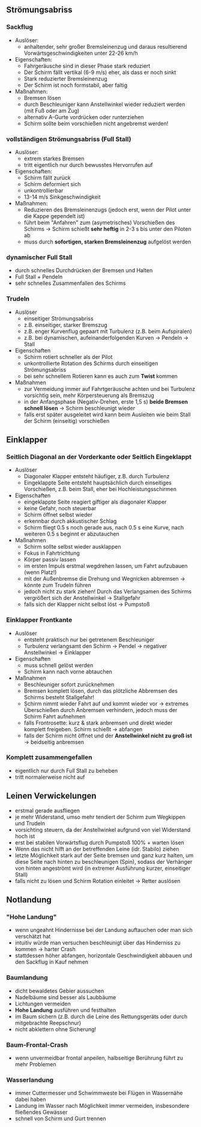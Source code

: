 ## Strömungsabriss

### **Sackflug**
- Auslöser:
	- anhaltender, sehr großer Bremsleinenzug und daraus resultierend Vorwärtsgeschwindigkeiten unter 22-26 km/h
- Eigenschaften:
	- Fahrgeräusche sind in dieser Phase stark reduziert
	- Der Schirm fällt vertikal (6-9 m/s) eher, als dass er noch sinkt
	- Stark reduzierter Bremsleinenzug
	- Der Schirm ist noch formstabil, aber faltig
- Maßnahmen:
	- Bremsen lösen
	- durch Beschleuniger kann Anstellwinkel wieder reduziert werden (mit Fuß oder am Zug)
	- alternativ A-Gurte vordrücken oder runterziehen
	- Schirm sollte beim vorschießen nicht angebremst werden!

### vollständigen Strömungsabriss (**Full Stall**)
- Auslöser:
	- extrem starkes Bremsen
	- tritt eigentlich nur durch bewusstes Hervorrufen auf
- Eigenschaften:
	- Schirm fällt zurück
	- Schirm deformiert sich
	- unkontrollierbar
	- 13-14 m/s Sinkgeschwindigkeit
- Maßnahmen:
	- Reduzieren des Bremsleinenzugs (jedoch erst, wenn der Pilot unter die Kappe gependelt ist)
	- führt beim "Anfahren" zum (asymetrisches) Vorschießen des Schirms -> Schirm schießt **sehr heftig** in 2-3 s bis unter den Piloten ab
	- muss durch **sofortigen, starken Bremsleinenzug** aufgelöst werden

### dynamischer Full Stall
- durch schnelles Durchdrücken der Bremsen und Halten
- Full Stall + Pendeln
- sehr schnelles Zusammenfallen des Schirms

### **Trudeln**
- Auslöser
	- einseitiger Strömungsabriss
	- z.B. einseitiger, starker Bremszug
	- z.B. enger Kurvenflug gepaart mit Turbulenz (z.B. beim Aufspiralen)
	- z.B. bei dynamischen, aufeinanderfolgenden Kurven -> Pendeln -> Stall
- Eigenschaften
	- Schirm rotiert schneller als der Pilot
	- unkontrollierte Rotation des Schirms durch einseitigen Strömungsabriss
	- bei sehr schnellem Rotieren kann es auch zum **Twist** kommen
- Maßnahmen
	- zur Vermeidung immer auf Fahrtgeräusche achten und bei Turbulenz vorsichtig sein, mehr Körpersteuerung als Bremszug
	- in der Anfangsphase (Negativ-Drehen, erste 1,5 s) **beide Bremsen schnell lösen** -> Schirm beschleunigt wieder
	- falls erst später ausgeleitet wird kann beim Ausleiten wie beim Stall der Schirm (einseitig) vorschießen

## Einklapper

### Seitlich Diagonal an der Vorderkante oder Seitlich Eingeklappt
- Auslöser
	- Diagonaler Klapper entsteht häufiger, z.B. durch Turbulenz
	- Eingeklappte Seite entsteht hauptsächlich durch einseitiges Vorschießen, z.B. beim Stall, eher bei Hochleistungsschirmen
- Eigenschaften
	- eingeklappte Seite reagiert giftiger als diagonaler Klapper
	- keine Gefahr, noch steuerbar
	- Schirm öffnet selbst wieder
	- erkennbar durch akkustischer Schlag
	- Schirm fliegt 0.5 s noch gerade aus, nach 0.5 s eine Kurve, nach weiteren 0.5 s beginnt er abzutauchen
- Maßnahmen
	- Schirm sollte selbst wieder ausklappen
	- Fokus in Fahrtrichtung
	- Körper passiv lassen
	- im ersten Impuls erstmal wegdrehen lassen, um Fahrt aufzubauen (wenn Platz!)
	- mit der Außenbremse die Drehung und Wegnicken abbremsen -> könnte zum Trudeln führen
	- jedoch nicht zu stark ziehen! Durch das Verlangsamen des Schirms vergrößert sich der Anstellwinkel -> Stallgefahr
	- falls sich der Klapper nicht selbst löst -> Pumpstoß

### Einklapper Frontkante
- Auslöser
	- entsteht praktisch nur bei getretenem Beschleuniger
	- Turbulenz verlangsamt den Schirm -> Pendel -> negativer Anstellwinkel -> Einklapper
- Eigenschaften
	- muss schnell gelöst werden
	- Schirm kann nach vorne abtauchen
- Maßnahmen
	- Beschleuniger sofort zurücknehmen
	- Bremsen komplett lösen, durch das plötzliche Abbremsen des Schirms besteht Stallgefahr!
	- Schirm nimmt wieder Fahrt auf und kommt wieder vor -> extremes Überschießen durch Anbremsen verhindern, jedoch muss der Schirm Fahrt aufnehmen
	- falls Frontrosette: kurz & stark anbremsen und direkt wieder komplett freigeben. Schirm schießt -> abfangen
	- falls der Schirm nicht öffnet und der **Anstellwinkel nicht zu groß ist** -> beidseitig anbremsen

### Komplett zusammengefallen
- eigentlich nur durch Full Stall zu beheben
- tritt normalerweise nicht auf

## Leinen Verwickelungen
- erstmal gerade ausfliegen
- je mehr Widerstand, umso mehr tendiert der Schirm zum Wegkippen und Trudeln
- vorsichting steuern, da der Anstellwinkel aufgrund von viel Widerstand hoch ist
- erst bei stabilen Vorwärtsflug durch Pumpstoß 100% + warten lösen
- Wenn das nicht hilft an der betreffenden Leine (idr. Stabilo) ziehen
- letzte Möglichkeit stark auf der Seite bremsen und ganz kurz halten, um diese Seite nach hinten zu beschleunigen (Spin), sodass der Verhänger von hinten angeströmt wird (in extremer Ausführung kurzer, einseitiger Stall)
- falls nicht zu lösen und Schirm Rotation einleitet -> Retter auslösen

## Notlandung
### "Hohe Landung"
- wenn ungeahnt Hindernisse bei der Landung auftauchen oder man sich verschätzt hat
- intuitiv würde man versuchen beschleunigt über das Hinderniss zu kommen -> harter Crash
- stattdessen höher abfangen, horizontale Geschwindigkeit abbauen und den Sackflug in Kauf nehmen

### Baumlandung
- dicht bewaldetes Gebier aussuchen
- Nadelbäume sind besser als Laubbäume
- Lichtungen vermeiden
- **Hohe Landung** ausführen und festhalten
- im Baum sichern (z.B. durch die Leine des Rettungsgeräts oder durch mitgebrachte Reepschnur)
- nicht abklettern ohne Sicherung!

### Baum-Frontal-Crash
- wenn unvermeidbar frontal anpeilen, halbseitige Berührung führt zu mehr Problemen

### Wasserlandung
- immer Cuttermesser und Schwimmweste bei Flügen in Wassernähe dabei haben
- Landung im Wasser nach Möglichkeit immer vermeiden, insbesondere fließendes Gewässer
- schnell von Schirm und Gurt trennen